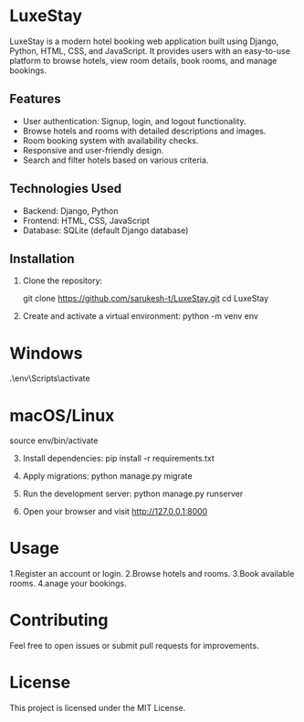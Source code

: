# LuxeStay

LuxeStay is a modern hotel booking web application built using Django, Python, HTML, CSS, and JavaScript. It provides users with an easy-to-use platform to browse hotels, view room details, book rooms, and manage bookings.

## Features

- User authentication: Signup, login, and logout functionality.
- Browse hotels and rooms with detailed descriptions and images.
- Room booking system with availability checks.
- Responsive and user-friendly design.
- Search and filter hotels based on various criteria.

## Technologies Used

- Backend: Django, Python
- Frontend: HTML, CSS, JavaScript
- Database: SQLite (default Django database)

## Installation

1. Clone the repository:

   git clone https://github.com/sarukesh-t/LuxeStay.git
   cd LuxeStay

2. Create and activate a virtual environment:
python -m venv env
# Windows
.\env\Scripts\activate
# macOS/Linux
source env/bin/activate

3. Install dependencies:
pip install -r requirements.txt

4. Apply migrations:
python manage.py migrate

5. Run the development server:
python manage.py runserver

6. Open your browser and visit http://127.0.0.1:8000

# Usage
1.Register an account or login.
2.Browse hotels and rooms.
3.Book available rooms.
4.anage your bookings.

# Contributing
Feel free to open issues or submit pull requests for improvements.

# License
This project is licensed under the MIT License.